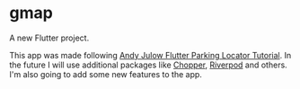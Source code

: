 # gmap

A new Flutter project.

This app was made following [Andy Julow Flutter Parking Locator Tutorial](https://youtu.be/Dme03oxZRU0). In the future I will use additional packages like [Chopper](https://pub.dev/packages/chopper), [Riverpod](https://pub.dev/packages/riverpod) and others. I'm also going to add some new features to the app.
